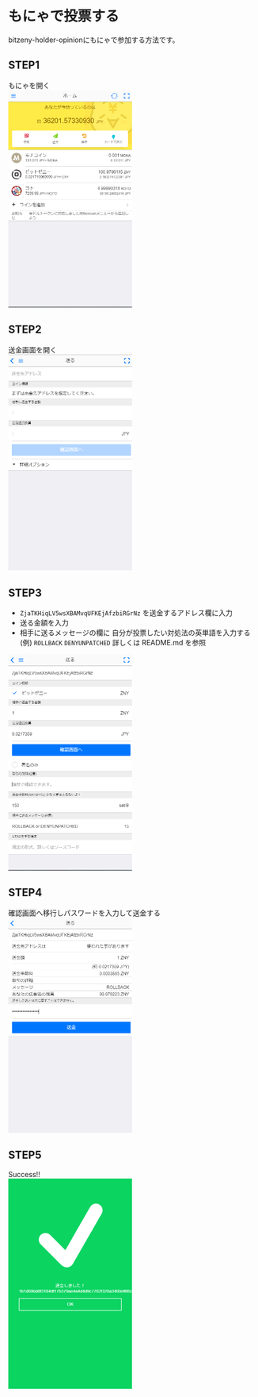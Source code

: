 # もにゃで投票する
bitzeny-holder-opinionにもにゃで参加する方法です。

## STEP1
もにゃを開く \
<img src="picture/picture1.PNG" alt="STEP1" width="250">

## STEP2
送金画面を開く \
<img src="picture/picture2.PNG" alt="STEP2" width="250">

## STEP3
- ```ZjaTKHiqLV5wsXBAMvqUFKEjAfzbiRGrNz``` を送金するアドレス欄に入力
- 送る金額を入力
- 相手に送るメッセージの欄に 自分が投票したい対処法の英単語を入力する \
  (例) ```ROLLBACK``` ```DENYUNPATCHED``` 詳しくは README.md を参照
<img src="picture/picture3.PNG" alt="STEP3" width="250">

## STEP4
確認画面へ移行しパスワードを入力して送金する \
<img src="picture/picture4.PNG" alt="STEP4" width="250">

## STEP5
Success!! \
<img src="picture/picture5.PNG" alt="STEP5" width="250">
